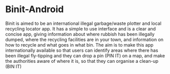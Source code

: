 # Binit-Android

Binit is aimed to be an international illegal garbage/waste plotter and local recycling locator app. It has a simple to use interface and is a clear and concise app, giving information about where rubbish has been illegally dumped, where the recycling facilities are in your town, and information on how to recycle and what goes in what bin. The aim is to make this app internationally available so that users can identify areas where there has been illegal fly-tipping and they can drop a pin (PIN IT) on a map, and make the authorities aware of where it is, so that they can organise a clean-up (BIN IT)
